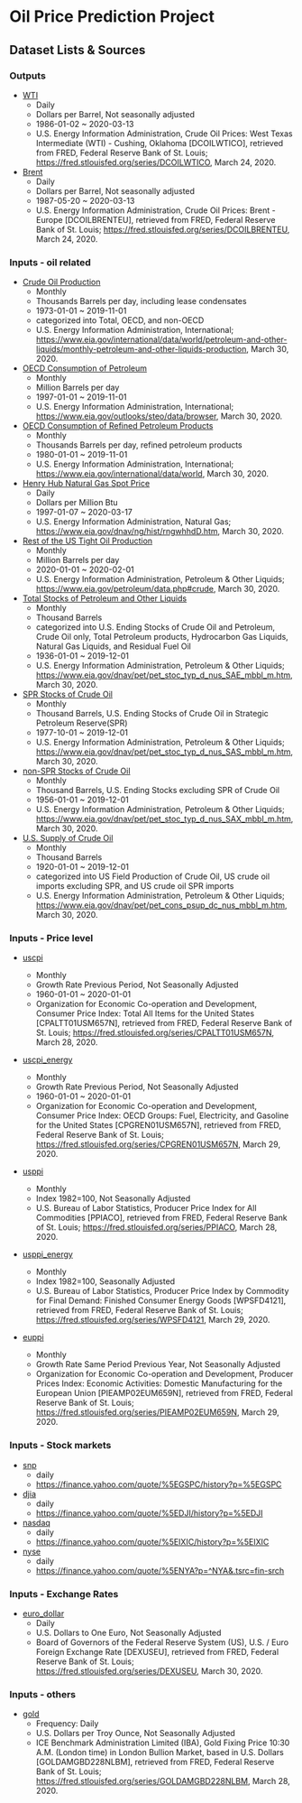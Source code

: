 # Oil Price Prediction Project

## Dataset Lists & Sources
### Outputs
- [WTI][wti]
  - Daily
  - Dollars per Barrel, Not seasonally adjusted
  - 1986-01-02 ~ 2020-03-13 
  - U.S. Energy Information Administration, Crude Oil Prices: West Texas Intermediate (WTI) - Cushing, Oklahoma [DCOILWTICO], retrieved from FRED, Federal Reserve Bank of St. Louis; https://fred.stlouisfed.org/series/DCOILWTICO, March 24, 2020.
- [Brent][brent] 
  - Daily
  - Dollars per Barrel, Not seasonally adjusted
  - 1987-05-20 ~ 2020-03-13
  - U.S. Energy Information Administration, Crude Oil Prices: Brent - Europe [DCOILBRENTEU], retrieved from FRED, Federal Reserve Bank of St. Louis; https://fred.stlouisfed.org/series/DCOILBRENTEU, March 24, 2020.

### Inputs - oil related
- [Crude Oil Production][crude oil production]
  - Monthly
  - Thousands Barrels per day, including lease condensates
  - 1973-01-01 ~ 2019-11-01
  - categorized into Total, OECD, and non-OECD
  - U.S. Energy Information Administration, International; https://www.eia.gov/international/data/world/petroleum-and-other-liquids/monthly-petroleum-and-other-liquids-production, March 30, 2020.
- [OECD Consumption of Petroleum][petroleum consumption]
  - Monthly
  - Million Barrels per day
  - 1997-01-01 ~ 2019-11-01
  - U.S. Energy Information Administration, International; https://www.eia.gov/outlooks/steo/data/browser, March 30, 2020.
- [OECD Consumption of Refined Petroleum Products][refined consumption]
    - Monthly
    - Thousands Barrels per day, refined petroleum products
    - 1980-01-01 ~ 2019-11-01
    - U.S. Energy Information Administration, International; https://www.eia.gov/international/data/world, March 30, 2020.
- [Henry Hub Natural Gas Spot Price][henry hub]
  - Daily
  - Dollars per Million Btu
  - 1997-01-07 ~ 2020-03-17
  - U.S. Energy Information Administration, Natural Gas; https://www.eia.gov/dnav/ng/hist/rngwhhdD.htm, March 30, 2020.
- [Rest of the US Tight Oil Production][tight oil]
  - Monthly
  - Million Barrels per day
  - 2020-01-01 ~ 2020-02-01
  - U.S. Energy Information Administration, Petroleum & Other Liquids; https://www.eia.gov/petroleum/data.php#crude, March 30, 2020.
- [Total Stocks of Petroleum and Other Liquids][total stock]
  - Monthly
  - Thousand Barrels
  - categorized into U.S. Ending Stocks of Crude Oil and Petroleum, Crude Oil only, Total Petroleum products, Hydrocarbon Gas Liquids, Natural Gas Liquids, and Residual Fuel Oil
  - 1936-01-01 ~ 2019-12-01
  - U.S. Energy Information Administration, Petroleum & Other Liquids; https://www.eia.gov/dnav/pet/pet_stoc_typ_d_nus_SAE_mbbl_m.htm, March 30, 2020.
- [SPR Stocks of Crude Oil][SPR stock]
  - Monthly
  - Thousand Barrels, U.S. Ending Stocks of Crude Oil in Strategic Petroleum Reserve(SPR)
  - 1977-10-01 ~ 2019-12-01
  - U.S. Energy Information Administration, Petroleum & Other Liquids; https://www.eia.gov/dnav/pet/pet_stoc_typ_d_nus_SAS_mbbl_m.htm, March 30, 2020.
- [non-SPR Stocks of Crude Oil][nonSPR stock]
  - Monthly
  - Thousand Barrels, U.S. Ending Stocks excluding SPR of Crude Oil
  - 1956-01-01 ~ 2019-12-01
  - U.S. Energy Information Administration, Petroleum & Other Liquids; https://www.eia.gov/dnav/pet/pet_stoc_typ_d_nus_SAX_mbbl_m.htm, March 30, 2020.
- [U.S. Supply of Crude Oil][US supply]
  - Monthly
  - Thousand Barrels
  - 1920-01-01 ~ 2019-12-01
  - categorized into US Field Production of Crude Oil, US crude oil imports excluding SPR, and US crude oil SPR imports
  - U.S. Energy Information Administration, Petroleum & Other Liquids; https://www.eia.gov/dnav/pet/pet_cons_psup_dc_nus_mbbl_m.htm, March 30, 2020.

### Inputs - Price level
- [uscpi][uscpi]
  - Monthly
  - Growth Rate Previous Period, Not Seasonally Adjusted
  - 1960-01-01 ~ 2020-01-01
  - Organization for Economic Co-operation and Development, Consumer Price Index: Total All Items for the United States [CPALTT01USM657N], retrieved from FRED, Federal Reserve Bank of St. Louis; https://fred.stlouisfed.org/series/CPALTT01USM657N, March 28, 2020.

- [uscpi_energy][uscpi_energy]
  - Monthly
  - Growth Rate Previous Period, Not Seasonally Adjusted
  - 1960-01-01 ~ 2020-01-01
  - Organization for Economic Co-operation and Development, Consumer Price Index: OECD Groups: Fuel, Electricity, and Gasoline for the United States [CPGREN01USM657N], retrieved from FRED, Federal Reserve Bank of St. Louis; https://fred.stlouisfed.org/series/CPGREN01USM657N, March 29, 2020.

- [usppi][usppi]
  - Monthly
  - Index 1982=100, Not Seasonally Adjusted
  - U.S. Bureau of Labor Statistics, Producer Price Index for All Commodities [PPIACO], retrieved from FRED, Federal Reserve Bank of St. Louis; https://fred.stlouisfed.org/series/PPIACO, March 28, 2020.

- [usppi_energy][usppi_energy] 
  - Monthly
  - Index 1982=100, Seasonally Adjusted
  - U.S. Bureau of Labor Statistics, Producer Price Index by Commodity for Final Demand: Finished Consumer Energy Goods [WPSFD4121], retrieved from FRED, Federal Reserve Bank of St. Louis; https://fred.stlouisfed.org/series/WPSFD4121, March 29, 2020.

- [euppi][euppi]
  - Monthly
  - Growth Rate Same Period Previous Year, Not Seasonally Adjusted
  - Organization for Economic Co-operation and Development, Producer Prices Index: Economic Activities: Domestic Manufacturing for the European Union [PIEAMP02EUM659N], retrieved from FRED, Federal Reserve Bank of St. Louis; https://fred.stlouisfed.org/series/PIEAMP02EUM659N, March 29, 2020.


### Inputs - Stock markets
- [snp][snp] 
  - daily
  - https://finance.yahoo.com/quote/%5EGSPC/history?p=%5EGSPC
- [djia][djia]
  - daily
  - https://finance.yahoo.com/quote/%5EDJI/history?p=%5EDJI
- [nasdaq][nasdaq]
  - daily
  - https://finance.yahoo.com/quote/%5EIXIC/history?p=%5EIXIC
- [nyse][nyse]
  - daily
  - https://finance.yahoo.com/quote/%5ENYA?p=^NYA&.tsrc=fin-srch

### Inputs - Exchange Rates
- [euro_dollar][euro_dollar]
  - Daily
  - U.S. Dollars to One Euro, Not Seasonally Adjusted
  - Board of Governors of the Federal Reserve System (US), U.S. / Euro Foreign Exchange Rate [DEXUSEU], retrieved from FRED, Federal Reserve Bank of St. Louis; https://fred.stlouisfed.org/series/DEXUSEU, March 30, 2020.

### Inputs - others
- [gold][gold]
  - Frequency:  Daily
  - U.S. Dollars per Troy Ounce, Not Seasonally Adjusted
  - ICE Benchmark Administration Limited (IBA), Gold Fixing Price 10:30 A.M. (London time) in London Bullion Market, based in U.S. Dollars [GOLDAMGBD228NLBM], retrieved from FRED, Federal Reserve Bank of St. Louis; https://fred.stlouisfed.org/series/GOLDAMGBD228NLBM, March 28, 2020.

[wti]: https://github.com/dongminkim0220/Oil-Price-Prediction-Project/tree/master/data_representations/dataset/DCOILWTICO.csv
[brent]: https://github.com/dongminkim0220/Oil-Price-Prediction-Project/tree/master/data_representations/dataset/DCOILBRENTEU.csv
[crude oil production]: https://github.com/dongminkim0220/Oil-Price-Prediction-Project/tree/master/data_representations/dataset/crudeoil_production1.csv
[refined consumption]: https://github.com/dongminkim0220/Oil-Price-Prediction-Project/tree/master/data_representations/dataset/OECD_consumption_refinedpetroleum_1.csv
[petroleum consumption]: https://github.com/dongminkim0220/Oil-Price-Prediction-Project/tree/master/data_representations/dataset/OECD_consumption_petroleum_1.csv
[tight oil]: https://github.com/dongminkim0220/Oil-Price-Prediction-Project/tree/master/data_representations/dataset/US-tight-oil-production.csv
[henry hub]: https://github.com/dongminkim0220/Oil-Price-Prediction-Project/tree/master/data_representations/dataset/henryhubnaturalgas.csv
[total stock]: https://github.com/dongminkim0220/Oil-Price-Prediction-Project/tree/master/data_representations/dataset/total_stocks.csv
[SPR stock]: https://github.com/dongminkim0220/Oil-Price-Prediction-Project/tree/master/data_representations/dataset/SPR_stocks.csv
[nonSPR stock]: https://github.com/dongminkim0220/Oil-Price-Prediction-Project/tree/master/data_representations/dataset/Non-SPR_stocks.csv
[US supply]: https://github.com/dongminkim0220/Oil-Price-Prediction-Project/tree/master/data_representations/dataset/crudeoil_supplysummary.csv
[uscpi]: https://github.com/dongminkim0220/Oil-Price-Prediction-Project/tree/master/data_representations/dataset/USCPI.csv
[uscpi_energy]: https://github.com/dongminkim0220/Oil-Price-Prediction-Project/tree/master/data_representations/dataset/USCPI_energy.csv
[usppi]: https://github.com/dongminkim0220/Oil-Price-Prediction-Project/tree/master/data_representations/dataset/USPPI.csv
[usppi_energy]: https://github.com/dongminkim0220/Oil-Price-Prediction-Project/tree/master/data_representations/dataset/USPPI_energe.csv
[euppi]: https://github.com/dongminkim0220/Oil-Price-Prediction-Project/tree/master/data_representations/dataset/EUPPI.csv
[snp]: https://github.com/dongminkim0220/Oil-Price-Prediction-Project/tree/master/data_representations/dataset/s%26p.csv
[djia]: https://github.com/dongminkim0220/Oil-Price-Prediction-Project/tree/master/data_representations/dataset/djia.csv
[nasdaq]: https://github.com/dongminkim0220/Oil-Price-Prediction-Project/tree/master/data_representations/dataset/nasdaq.csv
[nyse]: https://github.com/dongminkim0220/Oil-Price-Prediction-Project/tree/master/data_representations/dataset/nyse.csv
[euro_dollar]: https://github.com/dongminkim0220/Oil-Price-Prediction-Project/tree/master/data_representations/dataset/euro_dollar.csv
[gold]: https://github.com/dongminkim0220/Oil-Price-Prediction-Project/tree/master/data_representations/dataset/gold.csv
